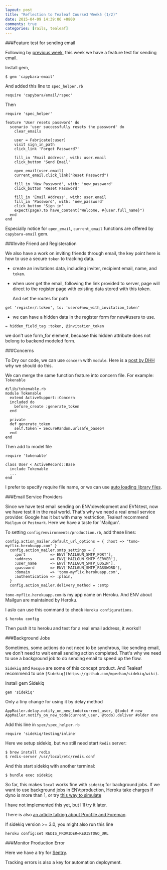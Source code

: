 ```yaml
---
layout: post
title: "Reflection to Tealeaf Course3 Week5 (1/2)"
date: 2015-04-09 14:39:06 +0800
comments: true
categories: [rails, tealeaf]
---
```


###Feature test for sending email

Following by [previous week](http://www.tomohung.com/blog/2015/04/07/reflection-to-tealeaf-course3-week4/), this week we have a feature test for sending email.

Install gem,

```
$ gem 'capybara-email'
```

And added this line to `spec_helper.rb`

```
require 'capybara/email/rspec'
```

Then

```
require 'spec_helper'

feature 'User resets password' do
  scenario 'user successfully resets the password' do
    clear_emails

    user = Fabricate(:user)
    visit sign_in_path
    click_link 'Forgot Password?'

    fill_in 'Email Address', with: user.email
    click_button 'Send Email'

    open_email(user.email)
    current_email.click_link("Reset Password")

    fill_in 'New Password', with: 'new_password'
    click_button 'Reset Password'

    fill_in 'Email Address', with: user.email
    fill_in 'Password', with: 'new_password'
    click_button 'Sign in'
    expect(page).to have_content("Welcome, #{user.full_name}")
  end
end
```

Especially notice for `open_email`, `current_email` functions are offered by `capybara-email` gem.

###Invite Friend and Registeration

We also have a work on inviting friends through email, the key point here is how to use a secure `token` to tracking data.

- create an invitations data, including inviter, recipient email, name, and `token`.
- when user get the email, following the link provided to server, page will direct to the register page with existing data stored with this token.

  And set the routes for path

```
get 'register/:token', to: 'users#new_with_invitation_token'
```

- we can have a hidden data in the register form for new#users to use.

```
= hidden_field_tag :token, @invitation_token
```

we don't use form_for element, becuase this hidden attribute does not belong to backend modeled form.

###Concerns

To Dry our code, we can use `concern` with `module`. Here is a [post by DHH](https://signalvnoise.com/posts/3372-put-chubby-models-on-a-diet-with-concerns) why we should do this.

We can merge the same function feature into concern file. For example: `Tokenable`

```
#/lib/tokenable.rb
module Tokenable
  extend ActiveSupport::Concern
  included do
    before_create :generate_token
  end

  private
  def generate_token
    self.token = SecureRandom.urlsafe_base64
  end
end
```

Then add to model file

```
require 'tokenable'

class User < ActiveRecord::Base
  include Tokenable
  ...
end
```

I prefer to specify require file name, or we can use [auto loading library files](http://stackoverflow.com/questions/19098663/auto-loading-lib-files-in-rails-4).

###Email Service Providers

Since we have test email sending on ENV:development and EVN:test, now we have test it in the real world. That's why we need a real email service provider. Google has it but with many restriction, Tealeaf recommend `Mailgun` or `Postmark`. Here we have a taste for `Mailgun'.

To setting `config/environments/production.rb`, add these lines:

```
config.action_mailer.default_url_options = { :host => "tomo-myflix.herokuapp.com" }
  config.action_mailer.smtp_settings = {
    :port           => ENV['MAILGUN_SMTP_PORT'],
    :address        => ENV['MAILGUN_SMTP_SERVER'],
    :user_name      => ENV['MAILGUN_SMTP_LOGIN'],
    :password       => ENV['MAILGUN_SMTP_PASSWORD'],
    :domain         => 'tomo-myflix.herokuapp.com',
    :authentication => :plain,
  }
  config.action_mailer.delivery_method = :smtp
```

`tomo-myflix.herokuapp.com` is my app name on Heroku. And ENV about Mailgun are maintained by Heroku.

I aslo can use this command to check `Heroku configurations`.

```
$ heroku config
```

Then push it to heroku and test for a real email address, it works!!

###Background Jobs

Sometimes, some actions do not need to be synchrous, like sending email, we don't need to wait email sending action completed. That's why we need to use a background job to do sending email to speed up the flow.

`Sidekiq` and `Resque` are some of this concept product. And Tealeaf recommend to use `[Sidekiq](https://github.com/mperham/sidekiq/wiki)`.

Install gem Sidekiq

```
gem 'sidekiq'
```

Only a tiny change for using it by delay method

```
AppMailer.delay.notify_on_new_todo(current_user, @todo) # new 
AppMailer.notify_on_new_todo(current_user, @todo).deliver #older one

```

Add this line in `spec/spec_helper.rb`

```
require 'sidekiq/testing/inline'
```

Here we setup sidekiq, but we still need start `Redis` server:

```
$ brew install redis
$ redis-server /usr/local/etc/redis.conf
```

And this start sidekiq with another terminal:

```
$ bundle exec sidekiq
```

So far, this makes `local` works fine with `sidekiq` for background jobs. If we want to use background jobs in ENV:production, Heroku take charges if dyno is more than 1, or try [this way to simulate](https://coderwall.com/p/fprnhg/free-background-jobs-on-heroku)

I have not implemented this yet, but I'll try it later.

There is also [an article talking about Procfile and Foreman](https://devcenter.heroku.com/articles/procfile#deploying-to-heroku).

If sidekiq version >= 3.0, you might also run this line
```
heroku config:set REDIS_PROVIDER=REDISTOGO_URL
```

###Monitor Production Error

Here we have a try for [Sentry](https://getsentry.com/welcome/).

Tracking errors is also a key for automation deployment.
